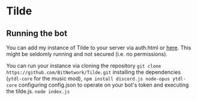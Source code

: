 # Tilde

## Running the bot
You can add my instance of Tilde to your server via auth.html or [here](https://discordapp.com/oauth2/authorize?permissions=1610087503&scope=bot&client_id=268230663025590274). This might be seldomly running and not secured (i.e. no permissions).

You can run your instance via cloning the repository
```git clone https://github.com/BitNetwork/Tilde.git```
installing the dependencies (`ytdl-core` for the music mod),
```npm install discord.js node-opus ytdl-core```
configuring config.json to operate on your bot's token and executing the tilde.js.
```node index.js```
